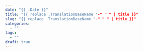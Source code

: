 ```yaml
---
date: "{{ .Date }}"
title: "{{ replace .TranslationBaseName "-" " " | title }}"
slug: "{{ replace .TranslationBaseName "-" " " | title }}"
categories:
  - ""
tags:
  - ""
draft: true
---
```




<!--more-->


